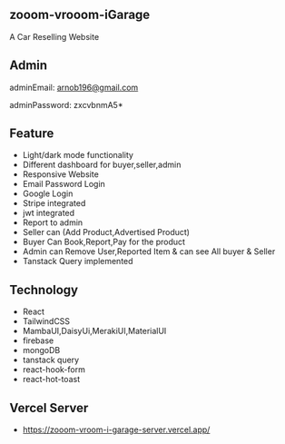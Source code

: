 
## zooom-vrooom-iGarage

A Car Reselling Website

## Admin
adminEmail: arnob196@gmail.com

adminPassword: zxcvbnmA5*



## Feature

- Light/dark mode functionality
- Different dashboard for buyer,seller,admin
- Responsive Website
- Email Password Login
- Google Login
- Stripe integrated
- jwt integrated
- Report to admin
- Seller can (Add Product,Advertised Product)
- Buyer Can Book,Report,Pay for the product
- Admin can Remove User,Reported Item & can see All buyer & Seller
- Tanstack Query implemented

## Technology
- React
- TailwindCSS
- MambaUI,DaisyUi,MerakiUI,MaterialUI
- firebase
- mongoDB
- tanstack query
- react-hook-form
- react-hot-toast


## Vercel Server
- https://zooom-vroom-i-garage-server.vercel.app/
